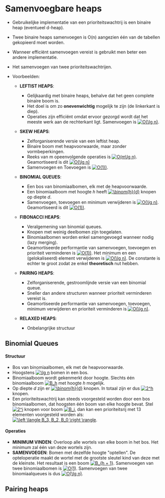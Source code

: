 # Samenvoegbare heaps
* Gebruikelijke implementatie van een prioriteitswachtrij is een binaire heap (eventueel d-heap).
* Twee binaire heaps samenvoegen is O(n) aangezien één van de tabellen gekopieerd moet worden.
* Wanneer efficiënt samenvoegen vereist is gebruikt men beter een andere implementatie.
* Het samenvoegen van twee prioriteitswachtrijen.

* Voorbeelden:
  * **LEFTIST HEAPS**: 
    * Gelijkaardig met binaire heaps, behalve dat het geen complete binaire boom is. 
    * Het doel is om zo **onevenwichtig** mogelijk te zijn (de linkerkant is diep). 
    * Operaties zijn efficiënt omdat ervoor gezorgd wordt dat het meeste werk aan de rechterkant ligt. Samenvoegen is <a href="http://www.codecogs.com/eqnedit.php?latex=O(\lg&space;n)" target="_blank"><img src="http://latex.codecogs.com/gif.latex?O(\lg&space;n)" title="O(\lg n)" /></a>.
  * **SKEW HEAPS**: 
    * Zelforganiserende versie van een leftist heap. 
    * Binaire boom met heapvoorwaarde, maar zonder vormbeperkingen.
    * Reeks van m opeenvolgende operaties is <a href="http://www.codecogs.com/eqnedit.php?latex=O(m\lg&space;n)" target="_blank"><img src="http://latex.codecogs.com/gif.latex?O(m\lg&space;n)" title="O(m\lg n)" /></a>. Geamortiseerd is dit <a href="http://www.codecogs.com/eqnedit.php?latex=O(\lg&space;n)" target="_blank"><img src="http://latex.codecogs.com/gif.latex?O(\lg&space;n)" title="O(\lg n)" /></a>
    * Samenvoegen en Toevoegen is <a href="http://www.codecogs.com/eqnedit.php?latex=O(1))" target="_blank"><img src="http://latex.codecogs.com/gif.latex?O(1))" title="O(1))" /></a>.
  * **BINOMIAL QUEUES**:
    * Een bos van binomiaalbomen, elk met de heapvoorwaarde.
    * Een binomiaalboom met hoogte *h* heeft <a href="http://www.codecogs.com/eqnedit.php?latex=\binom{h}{d}" target="_blank"><img src="http://latex.codecogs.com/gif.latex?\binom{h}{d}" title="\binom{h}{d}" /></a> knopen op diepte *d*.
    * Samenvoegen, toevoegen en minimum verwijderen is <a href="http://www.codecogs.com/eqnedit.php?latex=O(\lg&space;n)" target="_blank"><img src="http://latex.codecogs.com/gif.latex?O(\lg&space;n)" title="O(\lg n)" /></a>. Geamortiseerd is dit <a href="http://www.codecogs.com/eqnedit.php?latex=O(1))" target="_blank"><img src="http://latex.codecogs.com/gif.latex?O(1))" title="O(1))" /></a>.
  
  * **FIBONACCI HEAPS**:
    * Veralgemening van binomial queues.
    * Knopen met weinig deelbomen zijn toegelaten.
    * Binomiaalbomen worden enkel samengevoegd wanneer nodig (lazy merging).
    * Geamortiseerde performantie van samenvoegen, toevoegen en prioriteit verminderen is <a href="http://www.codecogs.com/eqnedit.php?latex=O(1))" target="_blank"><img src="http://latex.codecogs.com/gif.latex?O(1))" title="O(1))" /></a>. Het minimum en een (gelokaliseerd) element verwijderen is <a href="http://www.codecogs.com/eqnedit.php?latex=O(\lg&space;n)" target="_blank"><img src="http://latex.codecogs.com/gif.latex?O(\lg&space;n)" title="O(\lg n)" /></a>. De constante is echter te groot zodat ze enkel **theoretisch** nut hebben.
  * **PAIRING HEAPS**:
    * Zelforganiserende, gestroomlijnde versie van een binomial queue.
    * Sneller dan andere structuren wanneer prioriteit verminderen vereist is. 
    * Geamortiseerde performantie van samenvoegen, toevoegen, minimum verwijderen en prioriteit verminderen is <a href="http://www.codecogs.com/eqnedit.php?latex=O(\lg&space;n)" target="_blank"><img src="http://latex.codecogs.com/gif.latex?O(\lg&space;n)" title="O(\lg n)" /></a>.

  * **RELAXED HEAPS**: 
    * Onbelangrijke structuur
## Binomial Queues
#### Structuur
* Bos van binomiaalbomen, elk met de heapvoorwaarde.
* Hoogstens <a href="http://www.codecogs.com/eqnedit.php?latex=\lg&space;n" target="_blank"><img src="http://latex.codecogs.com/gif.latex?\lg&space;n" title="\lg n" /></a> bomen in een bos.
* Binomiaalboom wordt gekenmerkt door hoogte. Slechts één binomiaalboom <a href="http://www.codecogs.com/eqnedit.php?latex=B_h" target="_blank"><img src="http://latex.codecogs.com/gif.latex?B_h" title="B_h" /></a> met hoogte *h* mogelijk.
* Op diepte *d* zijn er <a href="http://www.codecogs.com/eqnedit.php?latex=\binom{h}{d}" target="_blank"><img src="http://latex.codecogs.com/gif.latex?\binom{h}{d}" title="\binom{h}{d}" /></a> knopen. In totaal zijn er dus <a href="http://www.codecogs.com/eqnedit.php?latex=2^h" target="_blank"><img src="http://latex.codecogs.com/gif.latex?2^h" title="2^h" /></a> knopen.
* Een prioriteitswachtrij kan steeds voorgesteld worden door een bos binomiaalbomen, dat hoogsten één boom van elke hoogte bevat. Stel <a href="http://www.codecogs.com/eqnedit.php?latex=2^i" target="_blank"><img src="http://latex.codecogs.com/gif.latex?2^i" title="2^i" /></a> knopen voor boom <a href="http://www.codecogs.com/eqnedit.php?latex=B_i" target="_blank"><img src="http://latex.codecogs.com/gif.latex?B_i" title="B_i" /></a>, dan kan een prioriteitsrij met 13 elementen voorgesteld worden als: <a href="http://www.codecogs.com/eqnedit.php?latex=\left&space;\langle&space;B_3,&space;B_2,&space;B_0&space;\right&space;\rangle" target="_blank"><img src="http://latex.codecogs.com/gif.latex?\left&space;\langle&space;B_3,&space;B_2,&space;B_0&space;\right&space;\rangle" title="\left \langle B_3, B_2, B_0 \right \rangle" /></a>.

#### Operaties
* **MINIMUM VINDEN**: Overloop alle wortels van elke boom in het bos. Het minimum zal één van deze wortels zijn.
* **SAMENVOEGEN**: Bomen met dezelfde hoogte "optellen". De opteloperatie maakt de wortel met de grootste sleutel kind van deze met de kleinste. Het resultaat is een boom <a href="http://www.codecogs.com/eqnedit.php?latex=B_{h&space;&plus;&space;1}" target="_blank"><img src="http://latex.codecogs.com/gif.latex?B_{h&space;&plus;&space;1}" title="B_{h + 1}" /></a>. Samenvoegen van twee binomiaalbomen is <a href="http://www.codecogs.com/eqnedit.php?latex=O(1)" target="_blank"><img src="http://latex.codecogs.com/gif.latex?O(1)" title="O(1)" /></a>. Samenvoegen van twee binomiaalqueues is dus <a href="http://www.codecogs.com/eqnedit.php?latex=O(\lg&space;n)" target="_blank"><img src="http://latex.codecogs.com/gif.latex?O(\lg&space;n)" title="O(\lg n)" /></a>. 

## Pairing heaps
